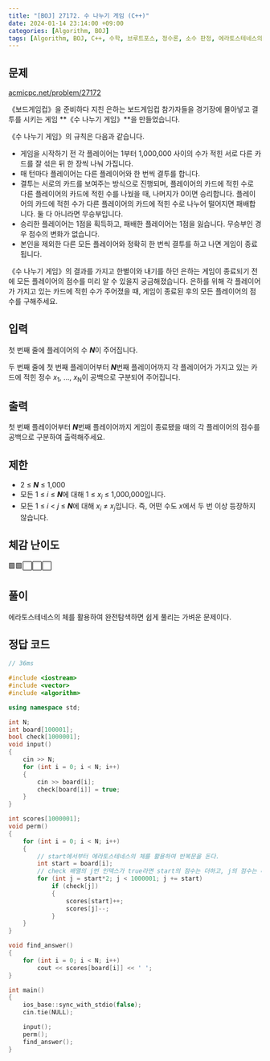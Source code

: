 ```yaml
---
title: "[BOJ] 27172. 수 나누기 게임 (C++)"
date: 2024-01-14 23:14:00 +09:00
categories: [Algorithm, BOJ]
tags: [Algorithm, BOJ, C++, 수학, 브루트포스, 정수론, 소수 판정, 에라토스테네스의 체, Gold 4, CLASS 5]
---
```

## **문제**
[acmicpc.net/problem/27172](https://www.acmicpc.net/problem/27172)
<br>

《보드게임컵》을 준비하다 지친 은하는 보드게임컵 참가자들을 경기장에 몰아넣고 결투를 시키는 게임 **《수 나누기 게임》**을 만들었습니다.

《수 나누기 게임》의 규칙은 다음과 같습니다.

- 게임을 시작하기 전 각 플레이어는 1부터 1,000,000 사이의 수가 적힌 서로 다른 카드를 잘 섞은 뒤 한 장씩 나눠 가집니다.
- 매 턴마다 플레이어는 다른 플레이어와 한 번씩 결투를 합니다.
- 결투는 서로의 카드를 보여주는 방식으로 진행되며, 플레이어의 카드에 적힌 수로 다른 플레이어의 카드에 적힌 수를 나눴을 때, 나머지가 0이면 승리합니다. 플레이어의 카드에 적힌 수가 다른 플레이어의 카드에 적힌 수로 나누어 떨어지면 패배합니다. 둘 다 아니라면 무승부입니다.
- 승리한 플레이어는 1점을 획득하고, 패배한 플레이어는 1점을 잃습니다. 무승부인 경우 점수의 변화가 없습니다.
- 본인을 제외한 다른 모든 플레이어와 정확히 한 번씩 결투를 하고 나면 게임이 종료됩니다.

《수 나누기 게임》의 결과를 가지고 한별이와 내기를 하던 은하는 게임이 종료되기 전에 모든 플레이어의 점수를 미리 알 수 있을지 궁금해졌습니다. 은하를 위해 각 플레이어가 가지고 있는 카드에 적힌 수가 주어졌을 때, 게임이 종료된 후의 모든 플레이어의 점수를 구해주세요.
<br>

## **입력**
첫 번째 줄에 플레이어의 수 ***N***이 주어집니다.

두 번째 줄에 첫 번째 플레이어부터 ***N***번째 플레이어까지 각 플레이어가 가지고 있는 카드에 적힌 정수 *x*<sub>1</sub>, ..., *x*<sub>N</sub>이 공백으로 구분되어 주어집니다.
<br>

## **출력**
첫 번째 플레이어부터 ***N***번째 플레이어까지 게임이 종료됐을 때의 각 플레이어의 점수를 공백으로 구분하여 출력해주세요.
<br>

## **제한**
- 2 ≤ ***N*** ≤ 1,000
- 모든 1 ≤ *i* ≤ ***N***에 대해 1 ≤ *x*<sub>*i*</sub> ≤ 1,000,000입니다.
- 모든 1 ≤ *i* < *j* ≤ ***N***에 대해 *x*<sub>*i*</sub> ≠ *x*<sub>*j*</sub>입니다. 즉, 어떤 수도 *x*에서 두 번 이상 등장하지 않습니다.

## **체감 난이도**
🟩🟩⬜⬜⬜
<br>

## **풀이**
에라토스테네스의 체를 활용하여 완전탐색하면 쉽게 풀리는 가벼운 문제이다.
<br>

## **정답 코드**
```c++
// 36ms

#include <iostream>
#include <vector>
#include <algorithm>

using namespace std;

int N;
int board[100001];
bool check[1000001];
void input()
{
    cin >> N;
    for (int i = 0; i < N; i++)
    {
        cin >> board[i];
        check[board[i]] = true;
    }
}

int scores[1000001];
void perm()
{
    for (int i = 0; i < N; i++)
    {
        // start에서부터 에라토스테네스의 체를 활용하여 반복문을 돈다.
        int start = board[i];
        // check 배열의 j번 인덱스가 true라면 start의 점수는 더하고, j의 점수는 빼면 된다.
        for (int j = start*2; j < 1000001; j += start)
            if (check[j])
            {
                scores[start]++;
                scores[j]--;
            }
    }
}

void find_answer()
{
    for (int i = 0; i < N; i++)
        cout << scores[board[i]] << ' ';
}

int main()
{
    ios_base::sync_with_stdio(false);
    cin.tie(NULL);

    input();
    perm();
    find_answer();
}
```
